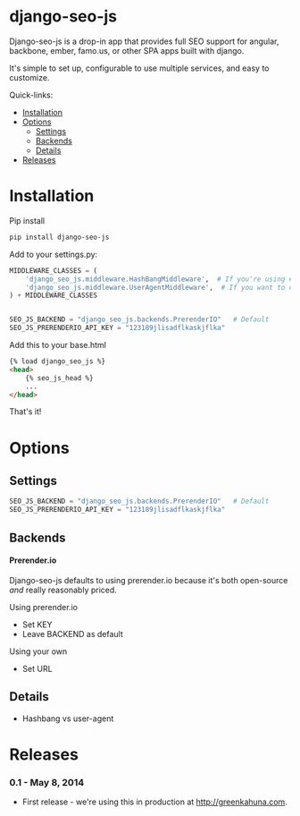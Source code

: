django-seo-js
=============

Django-seo-js is a drop-in app that provides full SEO support for angular, backbone, ember, famo.us, or other SPA apps built with django.

It's simple to set up, configurable to use multiple services, and easy to customize.

Quick-links:
- [Installation](README.md#installation)
- [Options](README.md#options)
    - [Settings](README.md#Settings)
    - [Backends](README.md#backends)
    - [Details](README.md#details)
- [Releases](README.md#releases)


# Installation

Pip install

```bash
pip install django-seo-js
```


Add to your settings.py:

```python
MIDDLEWARE_CLASSES = (
    'django_seo_js.middleware.HashBangMiddleware',  # If you're using #!
    'django_seo_js.middleware.UserAgentMiddleware',  # If you want to detect by user agent
) + MIDDLEWARE_CLASSES


SEO_JS_BACKEND = "django_seo_js.backends.PrerenderIO"   # Default
SEO_JS_PRERENDERIO_API_KEY = "123189jlisadflkaskjflka"
```

Add this to your base.html

```html
{% load django_seo_js %}
<head>
    {% seo_js_head %}
    ...
</head>
```

That's it!


# Options

## Settings

```python
SEO_JS_BACKEND = "django_seo_js.backends.PrerenderIO"   # Default
SEO_JS_PRERENDERIO_API_KEY = "123189jlisadflkaskjflka"
```


## Backends

#### Prerender.io
Django-seo-js defaults to using prerender.io because it's both open-source *and* really reasonably priced.

Using prerender.io

- Set KEY
- Leave BACKEND as default

Using your own

- Set URL

## Details

- Hashbang vs user-agent




# Releases

### 0.1 - May 8, 2014

* First release - we're using this in production at http://greenkahuna.com.

